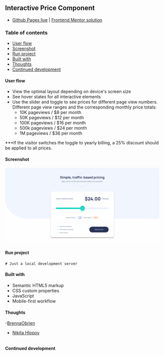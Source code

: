 ## Interactive Price Component
- [Github Pages live]() | [Frontend Mentor solution]()

### Table of contents
- [User flow](#user-flow)
- [Screenshot](#screenshot)
- [Run project](#run-project)
- [Built with](#built-with)
- [Thoughts](#thoughts)
- [Continued development](#continued-development)

#### User flow

- View the optimal layout  depending on device's screen size
- See hover states for all interactive elements 
- Use the slider and toggle to see prices for different page view numbers. Different page view ranges and the corresponding monthly price totals:
    - 10K pageviews / $8 per month
    - 50K pageviews / $12 per month
    - 100K pageviews / $16 per month
    - 500k pageviews / $24 per month
    - 1M pageviews / $36 per month

***If the visitor switches the toggle to yearly billing, a 25% discount should be applied to all prices.

#### Screenshot
![Project demo](./images/interactivePrice.gif)

#### Run project
```
# Just a local development server
```

#### Built with
- Semantic HTML5 markup
- CSS custom properties
- JavaScript
- Mobile-first workflow

#### Thoughts
-[BrennaObrien](https://brennaobrien.com/blog/2014/05/style-input-type-range-in-every-browser.html)
- [Nikita Hlopov](https://nikitahl.com/style-range-input-css)
```js
```

#### Continued development


